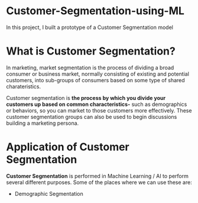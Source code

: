 # Customer-Segmentation-using-ML
In this project, I built a prototype of a Customer Segmentation model

# What is Customer Segmentation?
In marketing, market segmentation is the process of dividing a broad consumer or business market, normally consisting of existing and potential customers, into sub-groups of consumers based on some type of shared charateristics.

Customer segmentation is **the process by which you divide your customers up based on common characteristics-** such as demographics or behaviors, so you can market to those customers more effectively. These customer segmentation groups can also be used to begin discussions building a marketing persona.

# Application of Customer Segmentation
**Customer Segmentation** is performed in Machine Learning / AI to perform several different purposes. Some of the places where we can use these are:
 * Demographic Segmentation
